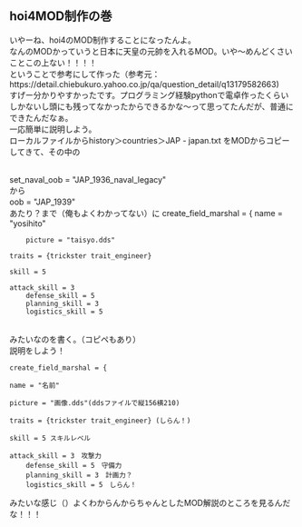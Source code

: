
## hoi4MOD制作の巻

<html>いやーね、hoi4のMOD制作することになったんよ。
<br>なんのMODかっていうと日本に天皇の元帥を入れるMOD。いや～めんどくさいことこの上ない！！！！
<br>ということで参考にして作った（参考元：https://detail.chiebukuro.yahoo.co.jp/qa/question_detail/q13179582663)
<br>すげー分かりやすかったです。プログラミング経験pythonで電卓作ったくらいしかないし頭にも残ってなかったからできるかな～って思ってたんだが、普通にできたんだなぁ。
<br>一応簡単に説明しよう。
<br>ローカルファイルからhistory＞countries＞JAP - japan.txt をMODからコピーしてきて、その中の

<br>set_naval_oob = "JAP_1936_naval_legacy"
<br>から
<br>oob = "JAP_1939"　
<br>あたり？まで（俺もよくわかってない）に
	create_field_marshal = {
	name = "yosihito"

		picture = "taisyo.dds"

	traits = {trickster trait_engineer}

	skill = 5

	attack_skill = 3
		defense_skill = 5
		planning_skill = 3
		logistics_skill = 5
 <br> みたいなのを書く。（コピペもあり）
  <br>説明をしよう！
  
  	create_field_marshal = {
  
  	name = "名前"

	picture = "画像.dds"(ddsファイルで縦156横210)

	traits = {trickster trait_engineer} (しらん！)

	skill = 5 スキルレベル

	attack_skill = 3　攻撃力
		defense_skill = 5　守備力
		planning_skill = 3　計画力？
		logistics_skill = 5　しらん！
  
  みたいな感じ（）よくわからんからちゃんとしたMOD解説のところを見るんだな！！！
  
